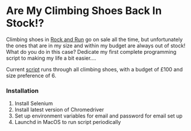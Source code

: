 # Are My Climbing Shoes Back In Stock!?

Climbing shoes in [Rock and Run](https://rockrun.com/collections/climbing-shoes) go on sale all the time, but unfortunately the ones that are in my size and within my budget are always out of stock!
What do you do in this case? Dedicate my first complete programming script to making my life a bit easier....

Current [script](https://github.com/pymche/Are-My-Climbing-Shoes-Back/blob/master/script.py) runs through all climbing shoes, with a budget of £100 and size preference of 6.

### Installation
1. Install Selenium
2. Install latest version of Chromedriver
3. Set up environment variables for email and password for email set up
4. Launchd in MacOS to run script periodically
